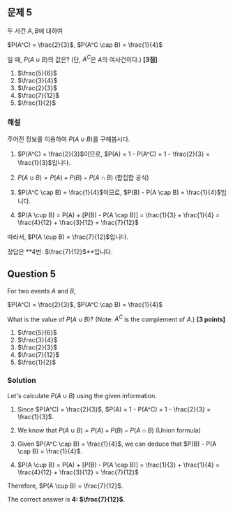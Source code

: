 

## 문제 5
두 사건 $A, B$에 대하여

$P(A^C) = \frac{2}{3}$, $P(A^C \cap B) = \frac{1}{4}$

일 때, $P(A \cup B)$의 값은? (단, $A^C$은 $A$의 여사건이다.) **[3점]**

1) $\frac{5}{6}$
2) $\frac{3}{4}$
3) $\frac{2}{3}$
4) $\frac{7}{12}$
5) $\frac{1}{2}$

### 해설
주어진 정보를 이용하여 $P(A \cup B)$를 구해봅시다.

1. $P(A^C) = \frac{2}{3}$이므로, $P(A) = 1 - P(A^C) = 1 - \frac{2}{3} = \frac{1}{3}$입니다.

2. $P(A \cup B) = P(A) + P(B) - P(A \cap B)$ (합집합 공식)

3. $P(A^C \cap B) = \frac{1}{4}$이므로, $P(B) - P(A \cap B) = \frac{1}{4}$입니다.

4. $P(A \cup B) = P(A) + [P(B) - P(A \cap B)] = \frac{1}{3} + \frac{1}{4} = \frac{4}{12} + \frac{3}{12} = \frac{7}{12}$

따라서, $P(A \cup B) = \frac{7}{12}$입니다.

정답은 **4번: $\frac{7}{12}$**입니다.

## Question 5
For two events $A$ and $B$,

$P(A^C) = \frac{2}{3}$, $P(A^C \cap B) = \frac{1}{4}$

What is the value of $P(A \cup B)$? (Note: $A^C$ is the complement of $A$.) **[3 points]**

1) $\frac{5}{6}$
2) $\frac{3}{4}$
3) $\frac{2}{3}$
4) $\frac{7}{12}$
5) $\frac{1}{2}$

### Solution
Let's calculate $P(A \cup B)$ using the given information.

1. Since $P(A^C) = \frac{2}{3}$, $P(A) = 1 - P(A^C) = 1 - \frac{2}{3} = \frac{1}{3}$.

2. We know that $P(A \cup B) = P(A) + P(B) - P(A \cap B)$ (Union formula)

3. Given $P(A^C \cap B) = \frac{1}{4}$, we can deduce that $P(B) - P(A \cap B) = \frac{1}{4}$.

4. $P(A \cup B) = P(A) + [P(B) - P(A \cap B)] = \frac{1}{3} + \frac{1}{4} = \frac{4}{12} + \frac{3}{12} = \frac{7}{12}$

Therefore, $P(A \cup B) = \frac{7}{12}$.

The correct answer is **4: $\frac{7}{12}$**.